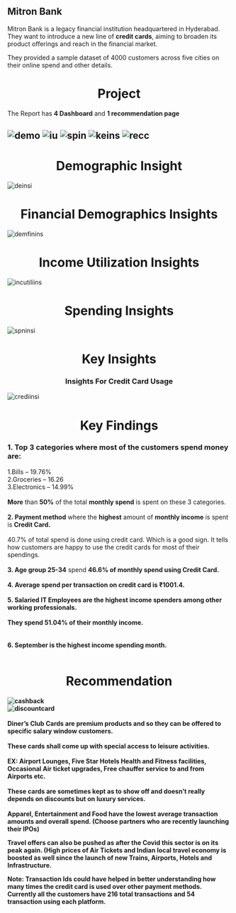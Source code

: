 <h2>Mitron Bank</h2>
Mitron Bank is a legacy financial institution headquartered in Hyderabad. They want to introduce a new line of <b>credit cards</b>, aiming to broaden its product offerings and reach in the financial market.

They provided a sample dataset of 4000 customers across five cities on their online spend and other details.

<h1 align="center">Project</h1>

The Report has **4 Dashboard** and **1 recommendation page**

![demo](https://github.com/Ayush16aug/Credit_Card_Banking-Domain-Analysis/assets/131275647/24215eb0-ca14-4738-ad19-97c6d090b115)
![iu](https://github.com/Ayush16aug/Credit_Card_Banking-Domain-Analysis/assets/131275647/b6fcddb7-d781-4d50-ba15-01f75c756a8c)
![spin](https://github.com/Ayush16aug/Credit_Card_Banking-Domain-Analysis/assets/131275647/c89e8685-2e64-4a9b-833e-b394968353da)
![keins](https://github.com/Ayush16aug/Credit_Card_Banking-Domain-Analysis/assets/131275647/e804077b-f97b-40a4-b8c9-3cfacde7ac7b)
![recc](https://github.com/Ayush16aug/Credit_Card_Banking-Domain-Analysis/assets/131275647/eb8a1ded-6f7d-4d01-bf24-d1a8eafb4973)
----

<h1 align="center">Demographic Insight</h1>

![deinsi](https://github.com/Ayush16aug/Credit_Card_Banking-Domain-Analysis/assets/131275647/376cc56f-fc54-4298-bd3c-79eac5277129)

<h1 align="center">Financial Demographics Insights</h1>

![demfinins](https://github.com/Ayush16aug/Credit_Card_Banking-Domain-Analysis/assets/131275647/78183fe8-1993-41b6-a724-cc006de126a8)

<h1 align="center">Income Utilization Insights</h1>

![incutiliins](https://github.com/Ayush16aug/Credit_Card_Banking-Domain-Analysis/assets/131275647/079a233f-6e8b-4f56-86e7-9b50992d1fdd)

<h1 align="center">Spending Insights</h1>

![spninsi](https://github.com/Ayush16aug/Credit_Card_Banking-Domain-Analysis/assets/131275647/2b463c08-6b1d-47bb-98fd-eea02ae5611d)

<h1 align="center">Key Insights</h1>
<h3 align="center">Insights For Credit Card Usage</h3>

![crediinsi](https://github.com/Ayush16aug/Credit_Card_Banking-Domain-Analysis/assets/131275647/4600ae67-c2e3-45a2-aecf-2c39fbfef43d)

<h1 align="center">Key Findings</h1>
<h3>1. Top 3 categories where most of the customers spend money are:</h3>
1.Bills – 19.76% <br>
2.Groceries – 16.26<br>
3.Electronics – 14.99%<br>
<br>
<b>More</b> than <b>50%</b> of the total <b>monthly spend</b> is spent on these 3 categories.<br>
</br>
<b>2. Payment method</b> where the <b>highest</b> amount of <b>monthly income</b> is spent is <b>Credit Card.</b><br>
<br>
40.7% of total spend is done using credit card. Which is a good sign. It tells how customers are happy to use the credit cards for most of their spendings.<br>
<br>
<b>3. Age group 25-34</b> spend <b>46.6%<b> of <b>monthly spend</b> using <b>Credit Card.</b><br>
<br>
4. Average spend per transaction on credit card is ₹1001.4.<br>
<br>
<b>5. Salaried IT Employees</b> are the <b>highest</b> income <b>spenders<b> among other working professionals.<br>
<br>
They spend <b>51.04%</b> of their monthly income.<br>
  <br>
  <br>
<b>6. September</b> is the <b> highest income</b>  spending month.<br>
<br>
<h1 align="center">Recommendation</h1>

![cashback](https://github.com/Ayush16aug/Credit_Card_Banking-Domain-Analysis/assets/131275647/5408e33b-5d7b-494d-aaca-01d382fb660b)<br>
![discountcard](https://github.com/Ayush16aug/Credit_Card_Banking-Domain-Analysis/assets/131275647/110acdf6-01a4-440a-a365-548b86ab0321)<br>
<br>
<b>Diner’s Club Cards</b> are premium products and so they can be offered to specific salary window customers.<br>
<br>
These cards shall come up with special access to leisure activities.<br>
<br>
EX: Airport Lounges, Five Star Hotels Health and Fitness facilities, Occasional Air ticket upgrades, Free chauffer service to and from Airports etc.<br>
<br>
These cards are sometimes kept as to show off and doesn’t really depends on discounts but on luxury services.<br>
<br>
<b>Apparel, Entertainment and Food</b> have the lowest average transaction amounts and overall spend. (Choose partners who are recently launching their IPOs)

Travel offers can also be pushed as after the Covid this sector is on its peak again. (High prices of Air Tickets and Indian local travel economy is boosted as well since the launch of new Trains, Airports, Hotels and Infrastructure.

<b>Note: Transaction Ids could have helped in better understanding how many times the credit card is used over other payment methods. Currently all the customers have 216 total transactions and 54 transaction using each platform.</b>




